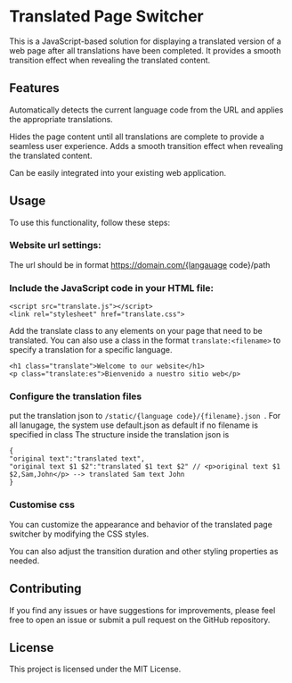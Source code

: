 # Translated Page Switcher
This is a JavaScript-based solution for displaying a translated version of a web page after all translations have been completed. It provides a smooth transition effect when revealing the translated content.

## Features
Automatically detects the current language code from the URL and applies the appropriate translations.

Hides the page content until all translations are complete to provide a seamless user experience.
Adds a smooth transition effect when revealing the translated content.

Can be easily integrated into your existing web application.

## Usage
To use this functionality, follow these steps:

### Website url settings:
The url should be in format https://domain.com/{langauage code}/path

### Include the JavaScript code in your HTML file:

```
<script src="translate.js"></script>
<link rel="stylesheet" href="translate.css">
```

Add the translate class to any elements on your page that need to be translated. You can also use a class in the format ```translate:<filename>``` to specify a translation for a specific language.
```
<h1 class="translate">Welcome to our website</h1>
<p class="translate:es">Bienvenido a nuestro sitio web</p>
```

### Configure the translation files
put the translation json to ```/static/{language code}/{filename}.json ```.
For all lanugage, the system use default.json as default if no filename is specified in class
The structure inside the translation json is 
```
{
"original text":"translated text", 
"original text $1 $2":"translated $1 text $2" // <p>original text $1 $2,Sam,John</p> --> translated Sam text John
}
```
### Customise css
You can customize the appearance and behavior of the translated page switcher by modifying the CSS styles.

You can also adjust the transition duration and other styling properties as needed.

## Contributing
If you find any issues or have suggestions for improvements, please feel free to open an issue or submit a pull request on the GitHub repository.

## License
This project is licensed under the MIT License.
